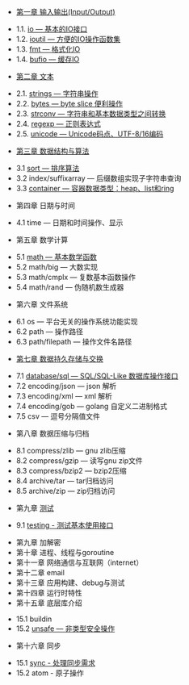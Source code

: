 * [第一章 输入输出(Input/Output)](chapter01/01.0.md)
 - 1.1. [io — 基本的IO接口](chapter01/01.1.md)
 - 1.2. [ioutil — 方便的IO操作函数集](chapter01/01.2.md)
 - 1.3. [fmt — 格式化IO](chapter01/01.3.md)
 - 1.4. [bufio — 缓存IO](chapter01/01.4.md)
* [第二章 文本](chapter02/02.0.md)
 - 2.1. [strings — 字符串操作](chapter02/02.1.md)
 - 2.2. [bytes — byte slice 便利操作](chapter02/02.2.md)
 - 2.3. [strconv — 字符串和基本数据类型之间转换](chapter02/02.3.md)
 - 2.4. [regexp — 正则表达式](chapter02/02.4.md)
 - 2.5. [unicode — Unicode码点、UTF-8/16编码](chapter02/02.5.md)
* [第三章 数据结构与算法](chapter03/03.0.md)
 - 3.1 [sort — 排序算法](chapter03/03.1.md)
 - 3.2 index/suffixarray — 后缀数组实现子字符串查询
 - 3.3 [container — 容器数据类型：heap、list和ring](chapter03/03.3.md)
* 第四章 日期与时间
 - 4.1 time — 日期和时间操作、显示
* 第五章 数学计算
 - 5.1 [math — 基本数学函数](chapter05/05.1.md)
 - 5.2 math/big — 大数实现
 - 5.3 math/cmplx — 复数基本函数操作
 - 5.4 math/rand — 伪随机数生成器
* 第六章 文件系统
 - 6.1 os — 平台无关的操作系统功能实现
 - 6.2 path — 操作路径
 - 6.3 path/filepath — 操作文件名路径
* [第七章 数据持久存储与交换](chapter07/07.0.md)
 - 7.1 [database/sql — SQL/SQL-Like 数据库操作接口](chapter07/07.1.md)
 - 7.2 encoding/json — json 解析
 - 7.3 encoding/xml — xml 解析
 - 7.4 encoding/gob — golang 自定义二进制格式
 - 7.5 csv — 逗号分隔值文件
* 第八章 数据压缩与归档
 - 8.1 compress/zlib — gnu zlib压缩
 - 8.2 compress/gzip — 读写gnu zip文件
 - 8.3 compress/bzip2 — bzip2压缩
 - 8.4 archive/tar — tar归档访问
 - 8.5 archive/zip — zip归档访问
* 第九章 [测试](chapter09/09.0.md)
 - 9.1 [testing - 测试基本使用接口](chapter09/09.1.md)
* 第九章 加解密
* 第十章 进程、线程与goroutine
* 第十一章 网络通信与互联网（internet）
* 第十二章 email
* 第十三章 应用构建、debug与测试
* 第十四章 运行时特性
* 第十五章 底层库介绍
 - 15.1 buildin
 - 15.2 [unsafe — 非类型安全操作](chapter15/15.02.md)
* 第十六章 同步
 - 15.1 [sync - 处理同步需求](chapter16/16.01.md)
 - 15.2 atom - 原子操作
